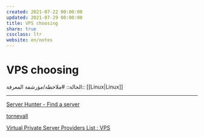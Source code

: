 ```yaml
---
created: 2021-07-22 00:00:00
updated: 2021-07-29 00:00:00
title: VPS choosing
share: true
cssclass: ltr
website: en/notes
---
```


# VPS choosing

الحالة:: #ملاحظة/مؤرشفة
المعرفة:: [[Linux|Linux]]

---

[Server Hunter - Find a server](https://www.serverhunter.com)

[tornevall](https://www.tornevall.net/vps/)

[Virtual Private Server Providers List : VPS](https://teddit.net/r/VPS/comments/ejup8c/virtual_private_server_providers_list/)
